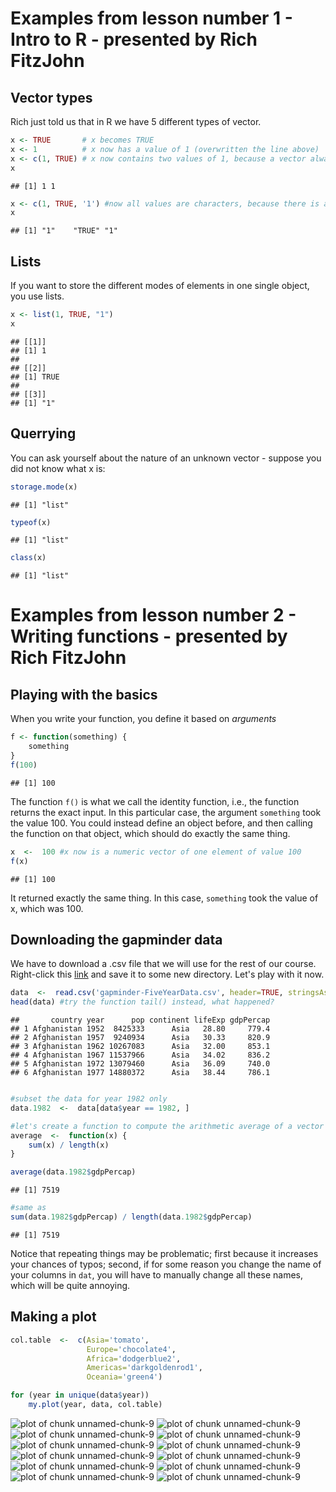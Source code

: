 


# Examples from lesson number 1 - Intro to R - presented by Rich FitzJohn  

## Vector types

Rich just told us that in R we have 5 different types of vector.  

```r
x <- TRUE       # x becomes TRUE
x <- 1          # x now has a value of 1 (overwritten the line above)
x <- c(1, TRUE) # x now contains two values of 1, because a vector always stores the same mode of elements
x
```

```
## [1] 1 1
```

```r
x <- c(1, TRUE, '1') #now all values are characters, because there is a underlying hierarchy. For instance, if there is one element of mode 'character' in your vector, then all elements will be treated as so
x
```

```
## [1] "1"    "TRUE" "1"
```


## Lists  
If you want to store the different modes of elements in one single object, you use lists.  

```r
x <- list(1, TRUE, "1")
x
```

```
## [[1]]
## [1] 1
## 
## [[2]]
## [1] TRUE
## 
## [[3]]
## [1] "1"
```


## Querrying  
You can ask yourself about the nature of an unknown vector - suppose you did not know what x is:  

```r
storage.mode(x)
```

```
## [1] "list"
```

```r
typeof(x)
```

```
## [1] "list"
```

```r
class(x)
```

```
## [1] "list"
```


# Examples from lesson number 2 - Writing functions - presented by Rich FitzJohn  

## Playing with the basics  
When you write your function, you define it based on *arguments*  

```r
f <- function(something) {
    something
}
f(100)
```

```
## [1] 100
```

The function `f()` is what we call the identity function, i.e., the function returns the exact input. In this particular case, the argument `something` took the value 100. You could instead define an object before, and then calling the function on that object, which should do exactly the same thing.  

```r
x  <-  100 #x now is a numeric vector of one element of value 100
f(x)
```

```
## [1] 100
```

It returned exactly the same thing. In this case, `something` took the value of x, which was 100.  

## Downloading the gapminder data
We have to download a .csv file that we will use for the rest of our course. Right-click this [link][id] and save it to some new directory. Let's play with it now. 

```r
data  <-  read.csv('gapminder-FiveYearData.csv', header=TRUE, stringsAsFactors=FALSE)
head(data) #try the function tail() instead, what happened?
```

```
##       country year      pop continent lifeExp gdpPercap
## 1 Afghanistan 1952  8425333      Asia   28.80     779.4
## 2 Afghanistan 1957  9240934      Asia   30.33     820.9
## 3 Afghanistan 1962 10267083      Asia   32.00     853.1
## 4 Afghanistan 1967 11537966      Asia   34.02     836.2
## 5 Afghanistan 1972 13079460      Asia   36.09     740.0
## 6 Afghanistan 1977 14880372      Asia   38.44     786.1
```

```r

#subset the data for year 1982 only
data.1982  <-  data[data$year == 1982, ]

#let's create a function to compute the arithmetic average of a vector
average  <-  function(x) {
    sum(x) / length(x)
}

average(data.1982$gdpPercap)
```

```
## [1] 7519
```

```r
#same as 
sum(data.1982$gdpPercap) / length(data.1982$gdpPercap)
```

```
## [1] 7519
```

Notice that repeating things may be problematic; first because it increases your chances of typos; second, if for some reason you change the name of your columns in `dat`, you will have to manually change all these names, which will be quite annoying.  

## Making a plot  



```r
col.table  <-  c(Asia='tomato',
                 Europe='chocolate4',
                 Africa='dodgerblue2',
                 Americas='darkgoldenrod1',
                 Oceania='green4')

for (year in unique(data$year))
    my.plot(year, data, col.table)
```

![plot of chunk unnamed-chunk-9](figure/unnamed-chunk-91.png) ![plot of chunk unnamed-chunk-9](figure/unnamed-chunk-92.png) ![plot of chunk unnamed-chunk-9](figure/unnamed-chunk-93.png) ![plot of chunk unnamed-chunk-9](figure/unnamed-chunk-94.png) ![plot of chunk unnamed-chunk-9](figure/unnamed-chunk-95.png) ![plot of chunk unnamed-chunk-9](figure/unnamed-chunk-96.png) ![plot of chunk unnamed-chunk-9](figure/unnamed-chunk-97.png) ![plot of chunk unnamed-chunk-9](figure/unnamed-chunk-98.png) ![plot of chunk unnamed-chunk-9](figure/unnamed-chunk-99.png) ![plot of chunk unnamed-chunk-9](figure/unnamed-chunk-910.png) ![plot of chunk unnamed-chunk-9](figure/unnamed-chunk-911.png) ![plot of chunk unnamed-chunk-9](figure/unnamed-chunk-912.png) 


[id]: https://raw.github.com/nicercode/gapminder/master/gapminder-FiveYearData.csv
